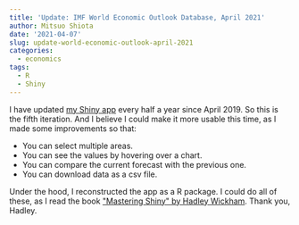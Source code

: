 ```yaml
---
title: 'Update: IMF World Economic Outlook Database, April 2021'
author: Mitsuo Shiota
date: '2021-04-07'
slug: update-world-economic-outlook-april-2021
categories:
  - economics
tags:
  - R
  - Shiny
---
```


I have updated [my Shiny app](https://mitsuoxv.shinyapps.io/imf-weo/) every half a year since April 2019. So this is the fifth iteration. And I believe I could make it more usable this time, as I made some improvements so that:

- You can select multiple areas.
- You can see the values by hovering over a chart.
- You can compare the current forecast with the previous one.
- You can download data as a csv file.

Under the hood, I reconstructed the app as a R package. I could do all of these, as I read the book ["Mastering Shiny" by Hadley Wickham](https://mastering-shiny.org/). Thank you, Hadley.
